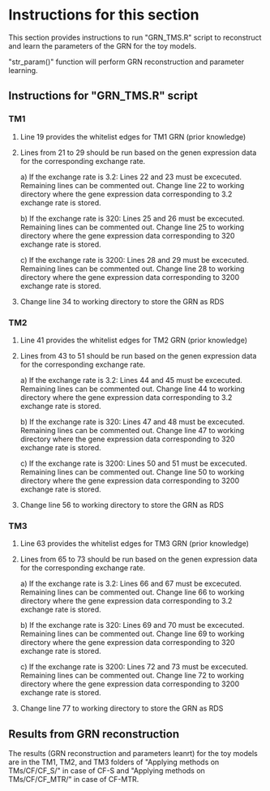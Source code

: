 # Instructions for this section

This section provides instructions to run "GRN_TMS.R" script to reconstruct and learn the parameters of the GRN for the toy models.

"str_param()" function will perform GRN reconstruction and parameter learning.

## Instructions for "GRN_TMS.R" script

### TM1
1) Line 19 provides the whitelist edges for TM1 GRN (prior knowledge)

2) Lines from 21 to 29 should be run based on the genen expression data for the corresponding exchange rate.

   a) If the exchange rate is 3.2: Lines 22 and 23 must be excecuted. Remaining lines can be commented out. Change line 22 to working directory where the gene expression data corresponding to 3.2 exchange rate is stored.

   b) If the exchange rate is 320: Lines 25 and 26 must be excecuted. Remaining lines can be commented out. Change line 25 to working directory where the gene expression data corresponding to 320 exchange rate is stored.

   c) If the exchange rate is 3200: Lines 28 and 29 must be excecuted. Remaining lines can be commented out. Change line 28 to working directory where the gene expression data corresponding to 3200 exchange rate is stored.

3) Change line 34 to working directory to store the GRN as RDS 

### TM2
1) Line 41 provides the whitelist edges for TM2 GRN (prior knowledge)

2) Lines from 43 to 51 should be run based on the genen expression data for the corresponding exchange rate.

   a) If the exchange rate is 3.2: Lines 44 and 45 must be excecuted. Remaining lines can be commented out. Change line 44 to working directory where the gene expression data corresponding to 3.2 exchange rate is stored.

   b) If the exchange rate is 320: Lines 47 and 48 must be excecuted. Remaining lines can be commented out. Change line 47 to working directory where the gene expression data corresponding to 320 exchange rate is stored.

   c) If the exchange rate is 3200: Lines 50 and 51 must be excecuted. Remaining lines can be commented out. Change line 50 to working directory where the gene expression data corresponding to 3200 exchange rate is stored.

3) Change line 56 to working directory to store the GRN as RDS 

### TM3
1) Line 63 provides the whitelist edges for TM3 GRN (prior knowledge)

2) Lines from 65 to 73 should be run based on the genen expression data for the corresponding exchange rate.

   a) If the exchange rate is 3.2: Lines 66 and 67 must be excecuted. Remaining lines can be commented out. Change line 66 to working directory where the gene expression data corresponding to 3.2 exchange rate is stored.

   b) If the exchange rate is 320: Lines 69 and 70 must be excecuted. Remaining lines can be commented out. Change line 69 to working directory where the gene expression data corresponding to 320 exchange rate is stored.

   c) If the exchange rate is 3200: Lines 72 and 73 must be excecuted. Remaining lines can be commented out. Change line 72 to working directory where the gene expression data corresponding to 3200 exchange rate is stored.

3) Change line 77 to working directory to store the GRN as RDS


## Results from GRN reconstruction

The results (GRN reconstruction and parameters leanrt) for the toy models are in the TM1, TM2, and TM3 folders of "Applying methods on TMs/CF/CF_S/" in case of CF-S and "Applying methods on TMs/CF/CF_MTR/" in case of CF-MTR.




